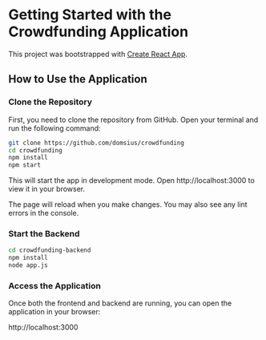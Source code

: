 # Getting Started with the Crowdfunding Application

This project was bootstrapped with [Create React App](https://github.com/facebook/create-react-app).

## How to Use the Application

### Clone the Repository

First, you need to clone the repository from GitHub. Open your terminal and run the following command:

```sh
git clone https://github.com/domsius/crowdfunding
cd crowdfunding
npm install
npm start
```
This will start the app in development mode. Open http://localhost:3000 to view it in your browser.

The page will reload when you make changes. You may also see any lint errors in the console.

### Start the Backend

```sh
cd crowdfunding-backend
npm install
node app.js
```

### Access the Application

Once both the frontend and backend are running, you can open the application in your browser:

http://localhost:3000
